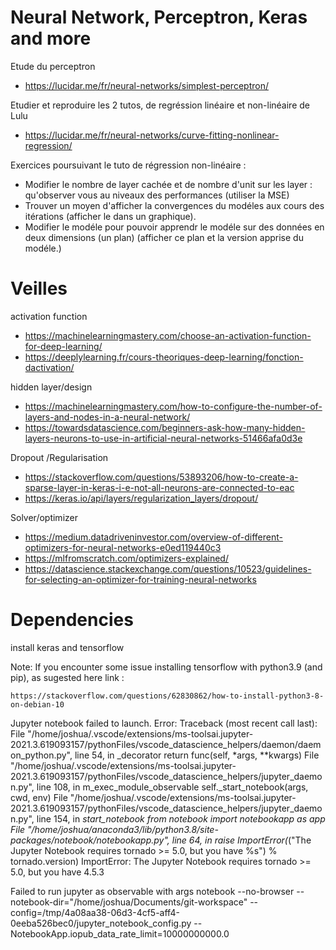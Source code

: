 # Neural Network,  Perceptron, Keras and more

Etude du perceptron

* https://lucidar.me/fr/neural-networks/simplest-perceptron/

Etudier et reproduire les 2 tutos, de regréssion linéaire et non-linéaire de Lulu

* https://lucidar.me/fr/neural-networks/curve-fitting-nonlinear-regression/

Exercices poursuivant le tuto de régression non-linéaire : 

* Modifier le nombre de layer cachée et de nombre d'unit sur les layer : qu'observer vous au niveaux des performances (utiliser la MSE)
* Trouver un moyen d'afficher la convergences du modéles aux cours des itérations (afficher le dans un graphique).
* Modifier le modéle pour pouvoir apprendr le modéle sur des données en deux dimensions (un plan) (afficher ce plan et la version apprise du modéle.)

# Veilles

activation function

* https://machinelearningmastery.com/choose-an-activation-function-for-deep-learning/
* https://deeplylearning.fr/cours-theoriques-deep-learning/fonction-dactivation/

hidden layer/design

* https://machinelearningmastery.com/how-to-configure-the-number-of-layers-and-nodes-in-a-neural-network/
* https://towardsdatascience.com/beginners-ask-how-many-hidden-layers-neurons-to-use-in-artificial-neural-networks-51466afa0d3e

Dropout /Regularisation

* https://stackoverflow.com/questions/53893206/how-to-create-a-sparse-layer-in-keras-i-e-not-all-neurons-are-connected-to-eac
* https://keras.io/api/layers/regularization_layers/dropout/


Solver/optimizer

* https://medium.datadriveninvestor.com/overview-of-different-optimizers-for-neural-networks-e0ed119440c3
* https://mlfromscratch.com/optimizers-explained/
* https://datascience.stackexchange.com/questions/10523/guidelines-for-selecting-an-optimizer-for-training-neural-networks



# Dependencies

install keras and tensorflow

Note: If you encounter some issue installing tensorflow with python3.9 (and pip), as sugested here link :

    https://stackoverflow.com/questions/62830862/how-to-install-python3-8-on-debian-10


Jupyter notebook failed to launch. 
Error: Traceback (most recent call last):
  File "/home/joshua/.vscode/extensions/ms-toolsai.jupyter-2021.3.619093157/pythonFiles/vscode_datascience_helpers/daemon/daemon_python.py", line 54, in _decorator
    return func(self, *args, **kwargs)
  File "/home/joshua/.vscode/extensions/ms-toolsai.jupyter-2021.3.619093157/pythonFiles/vscode_datascience_helpers/jupyter_daemon.py", line 108, in m_exec_module_observable
    self._start_notebook(args, cwd, env)
  File "/home/joshua/.vscode/extensions/ms-toolsai.jupyter-2021.3.619093157/pythonFiles/vscode_datascience_helpers/jupyter_daemon.py", line 154, in _start_notebook
    from notebook import notebookapp as app
  File "/home/joshua/anaconda3/lib/python3.8/site-packages/notebook/notebookapp.py", line 64, in <module>
    raise ImportError(_("The Jupyter Notebook requires tornado >= 5.0, but you have %s") % tornado.version)
ImportError: The Jupyter Notebook requires tornado >= 5.0, but you have 4.5.3

Failed to run jupyter as observable with args notebook --no-browser --notebook-dir="/home/joshua/Documents/git-workspace" --config=/tmp/4a08aa38-06d3-4cf5-aff4-0eeba526bec0/jupyter_notebook_config.py --NotebookApp.iopub_data_rate_limit=10000000000.0